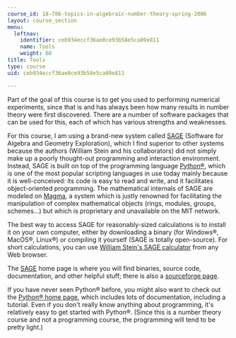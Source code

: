 ```yaml
---
course_id: 18-786-topics-in-algebraic-number-theory-spring-2006
layout: course_section
menu:
  leftnav:
    identifier: ceb934eccf36ae0ce93b58e5ca09e811
    name: Tools
    weight: 60
title: Tools
type: course
uid: ceb934eccf36ae0ce93b58e5ca09e811

---
```


Part of the goal of this course is to get you used to performing numerical experiments, since that is and has always been how many results in number theory were first discovered. There are a number of software packages that can be used for this, each of which has various strengths and weaknesses.

For this course, I am using a brand-new system called [SAGE](http://www.sagemath.org/) (Software for Algebra and Geometry Exploration), which I find superior to other systems because the authors (William Stein and his collaborators) did not simply make up a poorly thought-out programming and interaction environment. Instead, SAGE is built on top of the programming language [Python®](http://www.python.org/), which is one of the most popular scripting languages in use today mainly because it is well-conceived: its code is easy to read and write, and it facilitates object-oriented programming. The mathematical internals of SAGE are modeled on [Magma](http://magma.maths.usyd.edu.au/), a system which is justly renowned for facilitating the manipulation of complex mathematical objects (rings, modules, groups, schemes...) but which is proprietary and unavailable on the MIT network.

The best way to access SAGE for reasonably-sized calculations is to install it on your own computer, either by downloading a binary (for Windows®, MacOS®, Linux®) or compiling it yourself (SAGE is totally open-source). For short calculations, you can use [William Stein's SAGE calculator](http://wstein.org/calc/) from any Web browser.

The [SAGE](http://www.sagemath.org/) home page is where you will find binaries, source code, documentation, and other helpful stuff; there is also a [sourceforge page](http://sage.sourceforge.net/).

If you have never seen Python® before, you might also want to check out the [Python® home page](http://www.python.org/), which includes lots of documentation, including a tutorial. Even if you don't really know anything about programming, it's relatively easy to get started with Python®. (Since this is a number theory course and not a programming course, the programming will tend to be pretty light.)